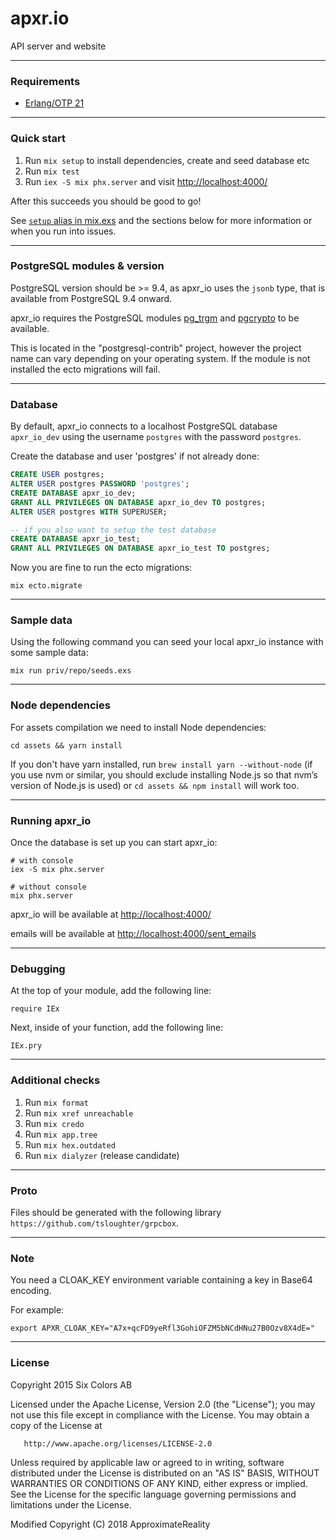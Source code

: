 # apxr.io

API server and website

--------------------
### Requirements

  - [Erlang/OTP 21](https://github.com/erlang)

--------------------
### Quick start

1. Run `mix setup` to install dependencies, create and seed database etc
2. Run `mix test`
3. Run `iex -S mix phx.server` and visit [http://localhost:4000/](http://localhost:4000/)

After this succeeds you should be good to go!

See [`setup` alias in mix.exs](./mix.exs) and the sections below for more information or when you run into issues.

--------------------
### PostgreSQL modules & version

PostgreSQL version should be >= 9.4, as apxr_io uses the `jsonb` type, that is available from PostgreSQL 9.4 onward.

apxr_io requires the PostgreSQL modules [pg_trgm](http://www.postgresql.org/docs/9.4/static/pgtrgm.html) and [pgcrypto](http://www.postgresql.org/docs/9.4/static/pgcrypto.html) to be available.

This is located in the "postgresql-contrib" project, however the project name can vary depending on your operating system. If the module is not installed the ecto migrations will fail.

--------------------
### Database

By default, apxr_io connects to a localhost PostgreSQL database `apxr_io_dev` using the username `postgres` with the password `postgres`.

Create the database and user 'postgres' if not already done:

```sql
CREATE USER postgres;
ALTER USER postgres PASSWORD 'postgres';
CREATE DATABASE apxr_io_dev;
GRANT ALL PRIVILEGES ON DATABASE apxr_io_dev TO postgres;
ALTER USER postgres WITH SUPERUSER;

-- if you also want to setup the test database
CREATE DATABASE apxr_io_test;
GRANT ALL PRIVILEGES ON DATABASE apxr_io_test TO postgres;
```

Now you are fine to run the ecto migrations:

```shell
mix ecto.migrate
```

--------------------
### Sample data

Using the following command you can seed your local apxr_io instance with some sample data:

```shell
mix run priv/repo/seeds.exs
```

--------------------
### Node dependencies

For assets compilation we need to install Node dependencies:

```shell
cd assets && yarn install
```

If you don't have yarn installed, run `brew install yarn --without-node` (if you use nvm or similar, you should exclude installing Node.js so that nvm’s version of Node.js is used) or `cd assets && npm install` will work too.

--------------------
### Running apxr_io

Once the database is set up you can start apxr_io:

```shell
# with console
iex -S mix phx.server

# without console
mix phx.server
```

apxr_io will be available at [http://localhost:4000/](http://localhost:4000/)

emails will be available at [http://localhost:4000/sent_emails](http://localhost:4000/sent_emails)

--------------------
### Debugging

At the top of your module, add the following line:

```
require IEx
```

Next, inside of your function, add the following line:

```
IEx.pry
```

--------------------
### Additional checks

1. Run `mix format`
2. Run `mix xref unreachable`
3. Run `mix credo`
4. Run `mix app.tree`
5. Run `mix hex.outdated`
6. Run `mix dialyzer` (release candidate)

--------------------
### Proto

Files should be generated with the following library `https://github.com/tsloughter/grpcbox`.

--------------------
### Note

You need a CLOAK_KEY environment variable containing a key in Base64 encoding.

For example:

`export APXR_CLOAK_KEY="A7x+qcFD9yeRfl3GohiOFZM5bNCdHNu27B0Ozv8X4dE="`

--------------------
### License

   Copyright 2015 Six Colors AB

   Licensed under the Apache License, Version 2.0 (the "License");
   you may not use this file except in compliance with the License.
   You may obtain a copy of the License at

       http://www.apache.org/licenses/LICENSE-2.0

   Unless required by applicable law or agreed to in writing, software
   distributed under the License is distributed on an "AS IS" BASIS,
   WITHOUT WARRANTIES OR CONDITIONS OF ANY KIND, either express or implied.
   See the License for the specific language governing permissions and
   limitations under the License.

   Modified Copyright (C) 2018 ApproximateReality